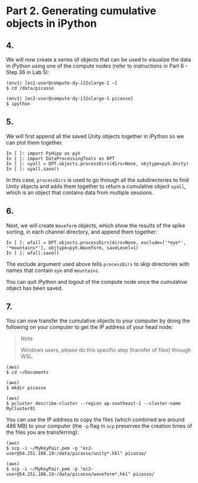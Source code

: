 # Part 2. Generating cumulative objects in iPython

## 4.
We will now create a series of objects that can be used to visualize the data in iPython using one of the compute nodes (refer to instructions in Part 6 - Step 36 in Lab 5):

```shell
(env1) [ec2-user@compute-dy-i32xlarge-1 ~]
$ cd /data/picasso

(env1) [ec2-user@compute-dy-i32xlarge-1 picasso]
$ ipython
```

## 5.
We will first append all the saved Unity objects together in iPython so we can plot them together. 

```shell
In [ ]: import PyHipp as pyh
In [ ]: import DataProcessingTools as DPT
In [ ]: uyall = DPT.objects.processDirs(dirs=None, objtype=pyh.Unity)
In [ ]: uyall.save()
```

In this case, `processDirs` is used to go through all the subdirectories to find Unity objects and adds them together to return a cumulative object `uyall`, which is an object that contains data from multiple sessions.

## 6.
Next, we will create `Waveform` objects, which show the results of the spike sorting, in each channel directory, and append them together:

```shell
In [ ]: wfall = DPT.objects.processDirs(dirs=None, exclude=['*eye*', '*mountains*'], objtype=pyh.Waveform, saveLevel=1)
In [ ]: wfall.save()
```

The exclude argument used above tells `processDirs` to skip directories with names that contain `eye` and `mountains`. 

You can quit iPython and logout of the compute node once the cumulative object has been saved.

## 7.
You can now transfer the cumulative objects to your computer by doing the following on your computer to get the IP address of your head node:

> <p class="note"> Note
>
> Windows users, please do this specific step (transfer of files) through WSL.

```shell
(aws) 
$ cd ~/Documents

(aws) 
$ mkdir picasso

(aws) 
$ pcluster describe-cluster --region ap-southeast-1 --cluster-name MyCluster01
```

You can use the IP address to copy the files (which combined are around 486 MB) to your computer (the `-p` flag in `scp` preserves the creation times of the files you are transferring):

```shell
(aws) 
$ scp -i ~/MyKeyPair.pem -p "ec2-user@54.251.188.19:/data/picasso/unity*.hkl" picasso/

(aws) 
$ scp -i ~/MyKeyPair.pem -p "ec2-user@54.251.188.19:/data/picasso/waveform*.hkl" picasso/
```


